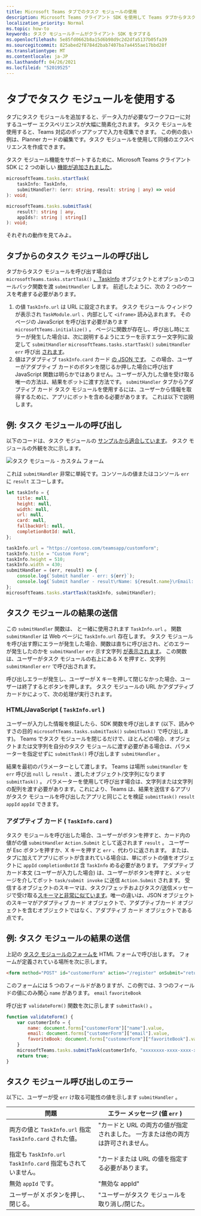 ```yaml
---
title: Microsoft Teams タブでのタスク モジュールの使用
description: Microsoft Teams クライアント SDK を使用して Teams タブからタスク モジュールを呼び出す方法について説明します。
localization_priority: Normal
ms.topic: how-to
keywords: タスク モジュールチームがクライアント SDK をタブする
ms.openlocfilehash: 5e85fd0662b8a15d6b98d9c2d2dfa5137b05fa39
ms.sourcegitcommit: 825abed2f8784d2bab7407ba7a4455ae17bbd28f
ms.translationtype: MT
ms.contentlocale: ja-JP
ms.lasthandoff: 04/26/2021
ms.locfileid: "52019525"
---
```

# <a name="using-task-modules-in-tabs"></a>タブでタスク モジュールを使用する

タブにタスク モジュールを追加すると、データ入力が必要なワークフローに対するユーザー エクスペリエンスが大幅に簡素化されます。 タスク モジュールを使用すると、Teams 対応のポップアップで入力を収集できます。 この例の良い例は、Planner カードの編集です。タスク モジュールを使用して同様のエクスペリエンスを作成できます。

タスク モジュール機能をサポートするために、Microsoft Teams クライアント SDK に 2 つの新しい [機能が追加されました](/javascript/api/overview/msteams-client)。

```typescript
microsoftTeams.tasks.startTask(
    taskInfo: TaskInfo,
    submitHandler?: (err: string, result: string | any) => void
): void;

microsoftTeams.tasks.submitTask(
    result?: string | any,
    appIds?: string | string[]
): void;
```

それぞれの動作を見てみよ。

## <a name="invoking-a-task-module-from-a-tab"></a>タブからのタスク モジュールの呼び出し

タブからタスク モジュールを呼び出す場合は `microsoftTeams.tasks.startTask()` [、TaskInfo](~/task-modules-and-cards/what-are-task-modules.md#the-taskinfo-object) オブジェクトとオプションのコールバック関数を渡 `submitHandler` します。 前述したように、次の 2 つのケースを考慮する必要があります。

1. の値 `TaskInfo.url` は URL に設定されます。 タスク モジュール ウィンドウが表示され `TaskModule.url` 、内部として `<iframe>` 読み込まれます。 そのページの JavaScript を呼び出す必要があります `microsoftTeams.initialize()` 。 ページに関数が存在し、呼び出し時にエラーが発生した場合は、次に説明するようにエラーを示すエラー文字列に設定して `submitHandler` `microsoftTeams.tasks.startTask()` `submitHandler` `err` 呼び出 [されます](#task-module-invocation-errors)。
1. 値はアダプティブ `taskInfo.card` カード [の JSON です](~/task-modules-and-cards/what-are-task-modules.md#adaptive-card-or-adaptive-card-bot-card-attachment)。 この場合、ユーザーがアダプティブ カードのボタンを閉じるか押した場合に呼び出す JavaScript 関数は明らかではありません。ユーザーが入力した値を受け取る唯一の方法は、結果をボットに渡す方法です。 `submitHandler` タブからアダプティブ カード タスク モジュールを使用するには、ユーザーから情報を取得するために、アプリにボットを含める必要があります。 これは以下で説明します。

## <a name="example-invoking-a-task-module"></a>例: タスク モジュールの呼び出し

以下のコードは、タスク モジュールの [サンプルから適合しています](~/task-modules-and-cards/what-are-task-modules.md#code-sample)。 タスク モジュールの外観を次に示します。

![タスク モジュール - カスタム フォーム](~/assets/images/task-module/task-module-custom-form.png)

これは `submitHandler` 非常に単純です。コンソールの値またはコンソール `err` に `result` エコーします。

```javascript
let taskInfo = {
    title: null,
    height: null,
    width: null,
    url: null,
    card: null,
    fallbackUrl: null,
    completionBotId: null,
};

taskInfo.url = "https://contoso.com/teamsapp/customform";
taskInfo.title = "Custom Form";
taskInfo.height = 510;
taskInfo.width = 430;
submitHandler = (err, result) => {
    console.log(`Submit handler - err: ${err}`);
    console.log(`Submit handler - result\rName: ${result.name}\rEmail: ${result.email}\rFavorite book: ${result.favoriteBook}`);
};
microsoftTeams.tasks.startTask(taskInfo, submitHandler);
```

## <a name="submitting-the-result-of-a-task-module"></a>タスク モジュールの結果の送信

この `submitHandler` 関数は、 と一緒に使用されます `TaskInfo.url` 。 関数 `submitHandler` は Web ページに `TaskInfo.url` 存在します。 タスク モジュールを呼び出す際にエラーが発生した場合、関数は直ちに呼び出され、どのエラーが発生したのかを `submitHandler` `err` 示す文字列 [が表示されます](#task-module-invocation-errors)。 この関数は、ユーザーがタスク モジュールの右上にある X を押すと、文字列 `submitHandler` `err` で呼び出されます。

呼び出しエラーが発生し、ユーザーが X キーを押して閉じなかった場合、ユーザーは終了するとボタンを押します。 タスク モジュールの URL かアダプティブ カードかによって、次の処理が実行されます。

### <a name="htmljavascript-taskinfourl"></a>HTML/JavaScript ( `TaskInfo.url` )

ユーザーが入力した情報を検証したら、SDK 関数を呼び出します (以下、読みやすさの目的 `microsoftTeams.tasks.submitTask()` `submitTask()` で呼び出します)。 Teams でタスク モジュールを閉じるだけで、ほとんどの場合、オブジェクトまたは文字列を自分のタスク モジュールに渡す必要がある場合は、パラメーターを指定せずに `submitTask()` 呼び出します `submitHandler` 。

結果を最初のパラメーターとして渡します。 Teams は場所 `submitHandler` を `err` 呼び出 `null` し `result` 、渡したオブジェクト/文字列になります `submitTask()` 。 パラメーターを使用して呼び出す場合は、文字列または文字列の配列を渡す必要があります。これにより、Teams は、結果を送信するアプリがタスク モジュールを呼び出したアプリと同じことを検証 `submitTask()` `result`  `appId` `appId` できます。

### <a name="adaptive-card-taskinfocard"></a>アダプティブ カード ( `TaskInfo.card` )

タスク モジュールを呼び出した場合、ユーザーがボタンを押すと、カード内の値がの値 `submitHandler` `Action.Submit` として返されます `result` 。 ユーザーが Esc ボタンを押すか、X キーを押すと `err` 、代わりに返されます。 または、タブに加えてアプリにボットが含まれている場合は、単にボットの値をオブジェクトに `appId` `completionBotId` 含 `TaskInfo` める必要があります。 アダプティブ カード本文 (ユーザーが入力した場合) は、ユーザーがボタンを押すと、メッセージを介してボット `task/submit invoke` に送信 `Action.Submit` されます。 受信するオブジェクトのスキーマは、タスク/フェッチおよびタスク/送信メッセージで受け取る[スキーマと非常に似ています](~/task-modules-and-cards/task-modules/task-modules-bots.md#payload-of-taskfetch-and-tasksubmit-messages)。唯一の違いは、JSON オブジェクトのスキーマがアダプティブ カード オブジェクトで、アダプティブカード オブジェクトを含むオブジェクト[](~/task-modules-and-cards/task-modules/task-modules-bots.md#payload-of-taskfetch-and-tasksubmit-messages)ではなく、アダプティブ カード オブジェクトである点です。

## <a name="example-submitting-the-result-of-a-task-module"></a>例: タスク モジュールの結果の送信

上記の [タスク モジュールのフォームを](#example-invoking-a-task-module) HTML フォームで呼び出します。 フォームが定義されている場所を次に示します。

```html
<form method="POST" id="customerForm" action="/register" onSubmit="return validateForm()">
```

このフォームには 5 つのフィールドがありますが、この例では、3 つのフィールドの値にのみ関心 `name` があります。 `email` `favoriteBook`

呼び出す `validateForm()` 関数を次に示します `submitTask()` 。

```javascript
function validateForm() {
    var customerInfo = {
        name: document.forms["customerForm"]["name"].value,
        email: document.forms["customerForm"]["email"].value,
        favoriteBook: document.forms["customerForm"]["favoriteBook"].value
    }
    microsoftTeams.tasks.submitTask(customerInfo, "xxxxxxxx-xxxx-xxxx-xxxx-xxxxxxxxxxxx");
    return true;
}
```

## <a name="task-module-invocation-errors"></a>タスク モジュール呼び出しのエラー

以下に、ユーザーが受 `err` け取る可能性の値を示します `submitHandler` 。

| 問題 | エラー メッセージ (値 `err` ) |
| ------- | ------------------------------ |
| 両方の値と `TaskInfo.url` 指定 `TaskInfo.card` された値。 | "カードと URL の両方の値が指定されました。 一方または他の両方は許可されません。 |
| 指定も `TaskInfo.url` `TaskInfo.card` 指定もされていません。 | "カードまたは URL の値を指定する必要があります。 |
| 無効 `appId` です。 | "無効な appId" |
| ユーザーが X ボタンを押し、閉じる。 | "ユーザーがタスク モジュールを取り消し/閉じた。 |
